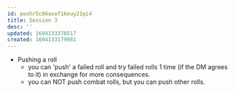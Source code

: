 ```yaml
---
id: pexhr5c06axef16euy21qi4
title: Session 3
desc: ''
updated: 1694133378517
created: 1694133179981
---
```


- Pushing a roll
  - you can 'push' a failed roll and try failed rolls 1 time (if the DM agrees to it) in exchange for more consequences.
  - you can NOT push combat rolls, but you can push other rolls.
